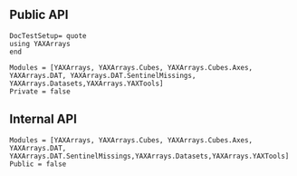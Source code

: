 ## Public API
```@meta
DocTestSetup= quote
using YAXArrays
end
```

```@autodocs
Modules = [YAXArrays, YAXArrays.Cubes, YAXArrays.Cubes.Axes, YAXArrays.DAT, YAXArrays.DAT.SentinelMissings, YAXArrays.Datasets,YAXArrays.YAXTools]
Private = false
```

## Internal API
```@autodocs
Modules = [YAXArrays, YAXArrays.Cubes, YAXArrays.Cubes.Axes, YAXArrays.DAT, YAXArrays.DAT.SentinelMissings,YAXArrays.Datasets,YAXArrays.YAXTools]
Public = false
```
